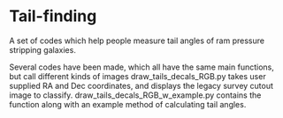 # Tail-finding

A set of codes which help people measure tail angles of ram pressure stripping galaxies.

Several codes have been made, which all have the same main functions, but call different kinds of images
draw_tails_decals_RGB.py takes user supplied RA and Dec coordinates, and displays the legacy survey cutout image to classify.
draw_tails_decals_RGB_w_example.py contains the function along with an example method of calculating tail angles.


